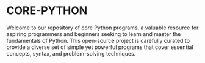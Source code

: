 # CORE-PYTHON
Welcome to our repository of core Python programs, a valuable resource for aspiring programmers and beginners seeking to learn and master the fundamentals of Python. This open-source project is carefully curated to provide a diverse set of simple yet powerful programs that cover essential concepts, syntax, and problem-solving techniques.
